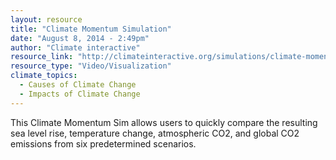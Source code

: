 ```yaml
---
layout: resource
title: "Climate Momentum Simulation"
date: "August 8, 2014 - 2:49pm"
author: "Climate interactive"
resource_link: "http://climateinteractive.org/simulations/climate-momentum-simulation/climate-mo..."
resource_type: "Video/Visualization"
climate_topics:
  - Causes of Climate Change
  - Impacts of Climate Change
---
```


This Climate Momentum Sim allows users to quickly compare the resulting sea level rise, temperature change, atmospheric CO2, and global CO2 emissions from six predetermined scenarios.
